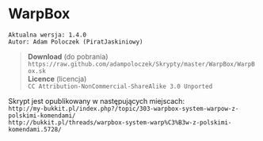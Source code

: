WarpBox
================================
    Aktualna wersja: 1.4.0
    Autor: Adam Poloczek (PiratJaskiniowy)
> **Download** (do pobrania)<br>
> `https://raw.github.com/adampoloczek/Skrypty/master/WarpBox/WarpBox.sk`<br>
> **Licence** (licencja)<br>
> `CC Attribution-NonCommercial-ShareAlike 3.0 Unported`

Skrypt jest opublikowany w następujących miejscach:<br>
`http://my-bukkit.pl/index.php?/topic/303-warpbox-system-warpow-z-polskimi-komendami/`<br>
`http://bukkit.pl/threads/warpbox-system-warp%C3%B3w-z-polskimi-komendami.5728/`

